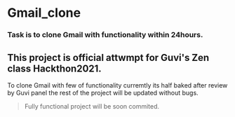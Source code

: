 # Gmail_clone
### Task is to clone Gmail with functionality within 24hours. 

## This project is official attwmpt for **Guvi's Zen class Hackthon2021**. 
To clone Gmail with few of functionality curremtly its half baked after review by Guvi panel the rest of the project will be updated without bugs.

>Fully functional project will be soon commited. 
